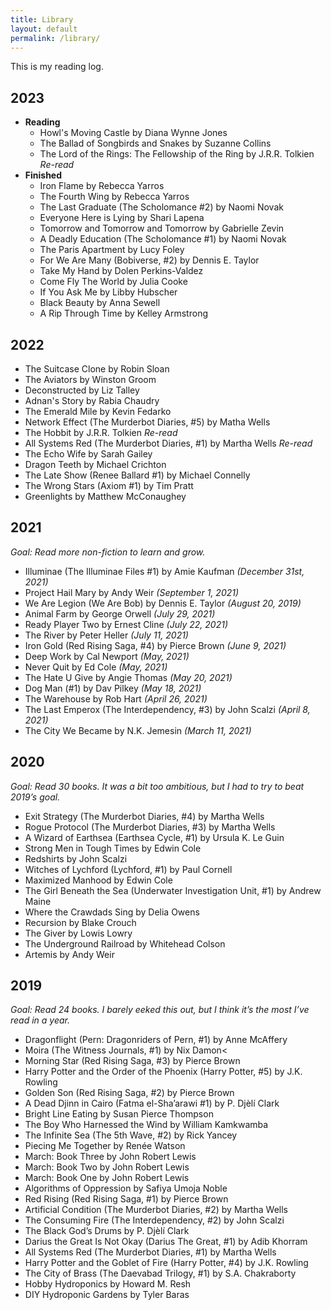 ```yaml
---
title: Library
layout: default
permalink: /library/
---
```


This is my reading log.

## 2023

- **Reading**
  - Howl's Moving Castle by Diana Wynne Jones
  - The Ballad of Songbirds and Snakes by Suzanne Collins
  - The Lord of the Rings: The Fellowship of the Ring by J.R.R. Tolkien _Re-read_
- **Finished**
  - Iron Flame by Rebecca Yarros
  - The Fourth Wing by Rebecca Yarros
  - The Last Graduate (The Scholomance #2) by Naomi Novak
  - Everyone Here is Lying by Shari Lapena
  - Tomorrow and Tomorrow and Tomorrow by Gabrielle Zevin
  - A Deadly Education (The Scholomance #1) by Naomi Novak
  - The Paris Apartment by Lucy Foley
  - For We Are Many (Bobiverse, #2) by Dennis E. Taylor
  - Take My Hand by Dolen Perkins-Valdez
  - Come Fly The World by Julia Cooke
  - If You Ask Me by Libby Hubscher
  - Black Beauty by Anna Sewell
  - A Rip Through Time by Kelley Armstrong

## 2022

- The Suitcase Clone by Robin Sloan
- The Aviators by Winston Groom
- Deconstructed by Liz Talley
- Adnan's Story by Rabia Chaudry
- The Emerald Mile by Kevin Fedarko
- Network Effect (The Murderbot Diaries, #5) by Matha Wells
- The Hobbit by J.R.R. Tolkien _Re-read_
- All Systems Red (The Murderbot Diaries, #1) by Martha Wells _Re-read_
- The Echo Wife by Sarah Gailey
- Dragon Teeth by Michael Crichton
- The Late Show (Renee Ballard #1) by Michael Connelly
- The Wrong Stars (Axiom #1) by Tim Pratt
- Greenlights by Matthew McConaughey

## 2021

_Goal: Read more non-fiction to learn and grow._

- Illuminae (The Illuminae Files #1) by Amie Kaufman _(December 31st, 2021)_
- Project Hail Mary by Andy Weir _(September 1, 2021)_
- We Are Legion (We Are Bob) by Dennis E. Taylor _(August 20, 2019)_
- Animal Farm by George Orwell _(July 29, 2021)_
- Ready Player Two by Ernest Cline _(July 22, 2021)_
- The River by Peter Heller _(July 11, 2021)_
- Iron Gold (Red Rising Saga, #4) by Pierce Brown _(June 9, 2021)_
- Deep Work by Cal Newport _(May, 2021)_
- Never Quit by Ed Cole _(May, 2021)_
- The Hate U Give by Angie Thomas _(May 20, 2021)_
- Dog Man (#1) by Dav Pilkey _(May 18, 2021)_
- The Warehouse by Rob Hart _(April 26, 2021)_
- The Last Emperox (The Interdependency, #3) by John Scalzi _(April 8, 2021)_
- The City We Became by N.K. Jemesin _(March 11, 2021)_

## 2020

_Goal: Read 30 books. It was a bit too ambitious, but I had to try to beat 2019’s goal._

- Exit Strategy (The Murderbot Diaries, #4) by Martha Wells
- Rogue Protocol (The Murderbot Diaries, #3) by Martha Wells
- A Wizard of Earthsea (Earthsea Cycle, #1) by Ursula K. Le Guin
- Strong Men in Tough Times by Edwin Cole
- Redshirts by John Scalzi
- Witches of Lychford (Lychford, #1) by Paul Cornell
- Maximized Manhood by Edwin Cole
- The Girl Beneath the Sea (Underwater Investigation Unit, #1) by Andrew Maine
- Where the Crawdads Sing by Delia Owens
- Recursion by Blake Crouch
- The Giver by Lowis Lowry
- The Underground Railroad by Whitehead Colson
- Artemis by Andy Weir

## 2019

_Goal: Read 24 books. I barely eeked this out, but I think it’s the most I’ve read in a year._

- Dragonflight (Pern: Dragonriders of Pern, #1) by Anne McAffery
- Moira (The Witness Journals, #1) by Nix Damon<
- Morning Star (Red Rising Saga, #3) by Pierce Brown
- Harry Potter and the Order of the Phoenix (Harry Potter, #5) by J.K. Rowling
- Golden Son (Red Rising Saga, #2) by Pierce Brown
- A Dead Djinn in Cairo (Fatma el-Sha’arawi #1) by P. Djèlí Clark
- Bright Line Eating by Susan Pierce Thompson
- The Boy Who Harnessed the Wind by William Kamkwamba
- The Infinite Sea (The 5th Wave, #2) by Rick Yancey
- Piecing Me Together by Renée Watson
- March: Book Three by John Robert Lewis
- March: Book Two by John Robert Lewis
- March: Book One by John Robert Lewis
- Algorithms of Oppression by Safiya Umoja Noble
- Red Rising (Red Rising Saga, #1) by Pierce Brown
- Artificial Condition (The Murderbot Diaries, #2) by Martha Wells
- The Consuming Fire (The Interdependency, #2) by John Scalzi
- The Black God’s Drums by P. Djèlí Clark
- Darius the Great Is Not Okay (Darius The Great, #1) by Adib Khorram
- All Systems Red (The Murderbot Diaries, #1) by Martha Wells
- Harry Potter and the Goblet of Fire (Harry Potter, #4) by J.K. Rowling
- The City of Brass (The Daevabad Trilogy, #1) by S.A. Chakraborty
- Hobby Hydroponics by Howard M. Resh
- DIY Hydroponic Gardens by Tyler Baras

